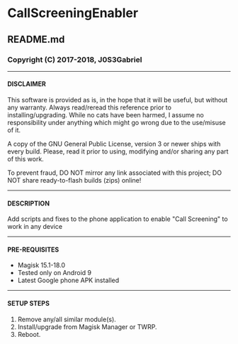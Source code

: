 # CallScreeningEnabler
## README.md
### Copyright (C) 2017-2018, J0S3Gabriel



---
#### DISCLAIMER

This software is provided as is, in the hope that it will be useful, but without any warranty. Always read/reread this reference prior to installing/upgrading. While no cats have been harmed, I assume no responsibility under anything which might go wrong due to the use/misuse of it.

A copy of the GNU General Public License, version 3 or newer ships with every build. Please, read it prior to using, modifying and/or sharing any part of this work.

To prevent fraud, DO NOT mirror any link associated with this project; DO NOT share ready-to-flash builds (zips) online!



---
#### DESCRIPTION

Add scripts and fixes to the phone application to enable "Call Screening" to work in any device



---
#### PRE-REQUISITES

- Magisk 15.1-18.0
- Tested only on Android 9
- Latest Google phone APK installed



---
#### SETUP STEPS

1. Remove any/all similar module(s).
2. Install/upgrade from Magisk Manager or TWRP.
3. Reboot. 
